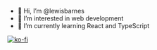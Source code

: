 - 👋 Hi, I’m @lewisbarnes
- 👀 I’m interested in web development
- 🌱 I’m currently learning React and TypeScript

[![ko-fi](https://ko-fi.com/img/githubbutton_sm.svg)](https://ko-fi.com/V7V1EFNI8)

<!---
lewisbarnes/lewisbarnes is a ✨ special ✨ repository because its `README.md` (this file) appears on your GitHub profile.
You can click the Preview link to take a look at your changes.
--->
